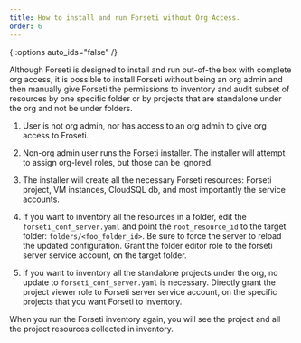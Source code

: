 ```yaml
---
title: How to install and run Forseti without Org Access.
order: 6
---
```

{::options auto_ids="false" /}

Although Forseti is designed to install and run out-of-the box with complete
org access, it is possible to install Forseti without being an org admin and
then manually give Forseti the permissions to inventory and audit subset of
resources by one specific folder or by projects that are standalone under
the org and not be under folders.

1. User is not org admin, nor has access to an org admin to give org access to
Froseti.

1. Non-org admin user runs the Forseti installer. The installer will attempt
to assign org-level roles, but those can be ignored.

1. The installer will create all the necessary Forseti resources: Forseti
project, VM instances, CloudSQL db, and most importantly the
service accounts.

1. If you want to inventory all the resources in a folder,
edit the `forseti_conf_server.yaml` and point the `root_resource_id`
to the target folder: `folders/<foo_folder_id>`.  Be sure to force the server
to reload the updated configuration.  Grant the folder editor role to
the forseti server service account, on the target folder.

1. If you want to inventory all the standalone projects under the org, no
update to `forseti_conf_server.yaml` is necessary.  Directly grant the project
viewer role to Forseti server service account, on the specific projects that
you want Forseti to inventory.

When you run the Forseti inventory again, you will see the project and all
the project resources collected in inventory.
